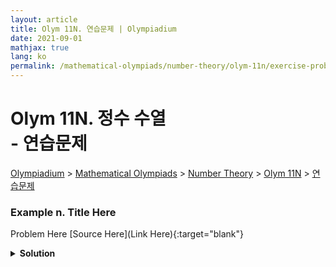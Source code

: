 ```yaml
---
layout: article
title: Olym 11N. 연습문제 | Olympiadium
date: 2021-09-01
mathjax: true
lang: ko
permalink: /mathematical-olympiads/number-theory/olym-11n/exercise-problems/
---
```

# Olym 11N. 정수 수열 <br> <ssup> - 연습문제</ssup>

<a href="{{ site.homeurl }}">Olympiadium</a> > <a href="{{ site.homeurl }}mathematical-olympiads/">Mathematical Olympiads</a> > <a href="{{ site.homeurl }}mathematical-olympiads/number-theory/">Number Theory</a> > <a href="{{ site.homeurl }}mathematical-olympiads/number-theory/olym-11n/">Olym 11N</a> > <a href="{{ site.homeurl }}mathematical-olympiads/number-theory/olym-11n/exercise-problems/">연습문제</a>

### Example n. Title Here
<skyblueboard> Problem Here </skyblueboard>
[Source Here](Link Here){:target="blank"}
<pinkborder><details>
<summary><b>Solution</b></summary>
Solution Here. 
</details></pinkborder>

